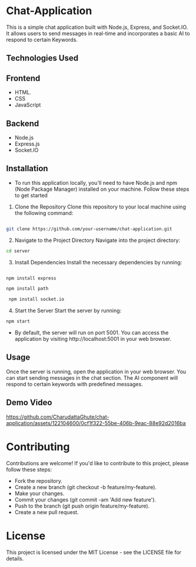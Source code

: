 # Chat-Application
This is a simple chat application built with Node.js, Express, and Socket.IO. It allows users to send messages in real-time and incorporates a basic AI to respond to certain Keywords.

## Technologies Used

## Frontend
- HTML.
- CSS
- JavaScript
## Backend
- Node.js
- Express.js
- Socket.IO
  
## Installation

- To run this application locally, you'll need to have Node.js and npm (Node Package Manager) installed on your machine. Follow these steps to get started

1. Clone the Repository
Clone this repository to your local machine using the following command:

``` bash

git clone https://github.com/your-username/chat-application.git
```
2. Navigate to the Project Directory
Navigate into the project directory:

``` bash
cd server
```
3. Install Dependencies
Install the necessary dependencies by running:

``` bash

npm install express
```
``` bash
npm install path
```
``` bash
 npm install socket.io
```
4. Start the Server
Start the server by running:

``` bash
npm start
```
- By default, the server will run on port 5001. You can access the application by visiting http://localhost:5001 in your web browser.

## Usage
Once the server is running, open the application in your web browser. You can start sending messages in the chat section. The AI component will respond to certain keywords with predefined messages.

## Demo Video



https://github.com/CharudattaGhute/chat-application/assets/122104600/0cf1f322-55be-406b-9eac-88e92d2016ba


# Contributing

Contributions are welcome! If you'd like to contribute to this project, please follow these steps:

- Fork the repository.
- Create a new branch (git checkout -b feature/my-feature).
- Make your changes.
- Commit your changes (git commit -am 'Add new feature').
- Push to the branch (git push origin feature/my-feature).
- Create a new pull request.

# License
This project is licensed under the MIT License - see the LICENSE file for details.


